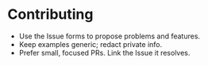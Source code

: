 # Contributing
- Use the Issue forms to propose problems and features.
- Keep examples generic; redact private info.
- Prefer small, focused PRs. Link the Issue it resolves.
